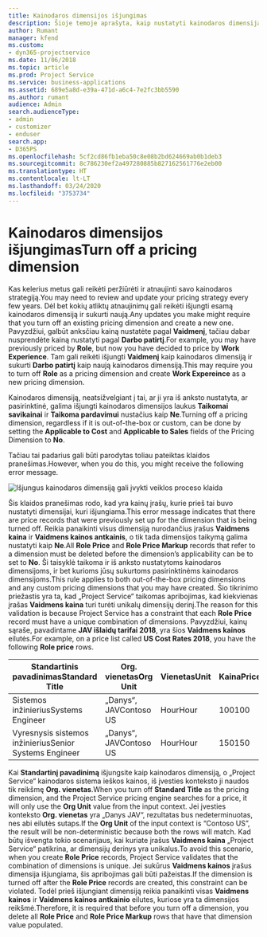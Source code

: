 ```yaml
---
title: Kainodaros dimensijos išjungimas
description: Šioje temoje aprašyta, kaip nustatyti kainodaros dimensijas naudojant sprendimą „Project Service“.
author: Rumant
manager: kfend
ms.custom:
- dyn365-projectservice
ms.date: 11/06/2018
ms.topic: article
ms.prod: Project Service
ms.service: business-applications
ms.assetid: 689e5a8d-e39a-471d-a6c4-7e2fc3bb5590
ms.author: rumant
audience: Admin
search.audienceType:
- admin
- customizer
- enduser
search.app:
- D365PS
ms.openlocfilehash: 5cf2cd86fb1eba50c8e08b2bd624669ab0b1deb3
ms.sourcegitcommit: 8c786230ef2a497280885b827162561776e2eb00
ms.translationtype: HT
ms.contentlocale: lt-LT
ms.lasthandoff: 03/24/2020
ms.locfileid: "3753734"
---
```

# <a name="turn-off-a-pricing-dimension"></a><span data-ttu-id="e095d-103">Kainodaros dimensijos išjungimas</span><span class="sxs-lookup"><span data-stu-id="e095d-103">Turn off a pricing dimension</span></span>

<span data-ttu-id="e095d-104">Kas kelerius metus gali reikėti peržiūrėti ir atnaujinti savo kainodaros strategiją.</span><span class="sxs-lookup"><span data-stu-id="e095d-104">You may need to review and update your pricing strategy every few years.</span></span> <span data-ttu-id="e095d-105">Dėl bet kokių atliktų atnaujinimų gali reikėti išjungti esamą kainodaros dimensiją ir sukurti naują.</span><span class="sxs-lookup"><span data-stu-id="e095d-105">Any updates you make might require that you turn off an existing pricing dimension and create a new one.</span></span> <span data-ttu-id="e095d-106">Pavyzdžiui, galbūt anksčiau kainą nustatėte pagal **Vaidmenį**, tačiau dabar nusprendėte kainą nustatyti pagal **Darbo patirtį**.</span><span class="sxs-lookup"><span data-stu-id="e095d-106">For example, you may have previously priced by **Role**, but now you have decided to price by **Work Experience**.</span></span> <span data-ttu-id="e095d-107">Tam gali reikėti išjungti **Vaidmenį** kaip kainodaros dimensiją ir sukurti **Darbo patirtį** kaip naują kainodaros dimensiją.</span><span class="sxs-lookup"><span data-stu-id="e095d-107">This may require you to turn off **Role** as a pricing dimension and create **Work Expereince** as a new pricing dimension.</span></span> 

<span data-ttu-id="e095d-108">Kainodaros dimensiją, neatsižvelgiant į tai, ar ji yra iš anksto nustatyta, ar pasirinktinė, galima išjungti kainodaros dimensijos laukus **Taikomai savikainai** ir **Taikoma pardavimui** nustačius kaip **Ne**.</span><span class="sxs-lookup"><span data-stu-id="e095d-108">Turning off a pricing dimension, regardless if it is out-of-the-box or custom, can be done by setting the **Applicable to Cost** and **Applicable to Sales** fields of the Pricing Dimension to **No**.</span></span>

<span data-ttu-id="e095d-109">Tačiau tai padarius gali būti parodytas toliau pateiktas klaidos pranešimas.</span><span class="sxs-lookup"><span data-stu-id="e095d-109">However, when you do this, you might receive the following error message.</span></span>

![Išjungus kainodaros dimensiją gali įvykti veiklos proceso klaida](media/Business-Process-Error.png)


<span data-ttu-id="e095d-111">Šis klaidos pranešimas rodo, kad yra kainų įrašų, kurie prieš tai buvo nustatyti dimensijai, kuri išjungiama.</span><span class="sxs-lookup"><span data-stu-id="e095d-111">This error message indicates that there are price records that were previously set up for the dimension that is being turned off.</span></span> <span data-ttu-id="e095d-112">Reikia panaikinti visus dimensiją nurodančius įrašus **Vaidmens kaina** ir **Vaidmens kainos antkainis**, o tik tada dimensijos taikymą galima nustatyti kaip **Ne**.</span><span class="sxs-lookup"><span data-stu-id="e095d-112">All **Role Price** and **Role Price Markup** records that refer to a dimension must be deleted before the dimension’s applicability can be to set to **No**.</span></span> <span data-ttu-id="e095d-113">Ši taisyklė taikoma ir iš anksto nustatytoms kainodaros dimensijoms, ir bet kurioms jūsų sukurtoms pasirinktinėms kainodaros dimensijoms.</span><span class="sxs-lookup"><span data-stu-id="e095d-113">This rule applies to both out-of-the-box pricing dimensions and any custom pricing dimensions that you may have created.</span></span> <span data-ttu-id="e095d-114">Šio tikrinimo priežastis yra ta, kad „Project Service“ taikomas apribojimas, kad kiekvienas įrašas **Vaidmens kaina** turi turėti unikalų dimensijų derinį.</span><span class="sxs-lookup"><span data-stu-id="e095d-114">The reason for this validation is because Project Service has a constraint that each **Role Price** record must have a unique combination of dimensions.</span></span> <span data-ttu-id="e095d-115">Pavyzdžiui, kainų sąraše, pavadintame **JAV išlaidų tarifai 2018**, yra šios **Vaidmens kainos** eilutės.</span><span class="sxs-lookup"><span data-stu-id="e095d-115">For example, on a price list called **US Cost Rates 2018**, you have the following **Role price** rows.</span></span> 

| <span data-ttu-id="e095d-116">Standartinis pavadinimas</span><span class="sxs-lookup"><span data-stu-id="e095d-116">Standard Title</span></span>         | <span data-ttu-id="e095d-117">Org. vienetas</span><span class="sxs-lookup"><span data-stu-id="e095d-117">Org Unit</span></span>    |<span data-ttu-id="e095d-118">Vienetas</span><span class="sxs-lookup"><span data-stu-id="e095d-118">Unit</span></span>   |<span data-ttu-id="e095d-119">Kaina</span><span class="sxs-lookup"><span data-stu-id="e095d-119">Price</span></span>  |<span data-ttu-id="e095d-120">Valiuta</span><span class="sxs-lookup"><span data-stu-id="e095d-120">Currency</span></span>  |
| -----------------------|-------------|-------|-------|----------|
| <span data-ttu-id="e095d-121">Sistemos inžinierius</span><span class="sxs-lookup"><span data-stu-id="e095d-121">Systems Engineer</span></span>|<span data-ttu-id="e095d-122">„Danys“, JAV</span><span class="sxs-lookup"><span data-stu-id="e095d-122">Contoso US</span></span>|<span data-ttu-id="e095d-123">Hour</span><span class="sxs-lookup"><span data-stu-id="e095d-123">Hour</span></span>| <span data-ttu-id="e095d-124">100</span><span class="sxs-lookup"><span data-stu-id="e095d-124">100</span></span>|<span data-ttu-id="e095d-125">USD</span><span class="sxs-lookup"><span data-stu-id="e095d-125">USD</span></span>|
| <span data-ttu-id="e095d-126">Vyresnysis sistemos inžinierius</span><span class="sxs-lookup"><span data-stu-id="e095d-126">Senior Systems Engineer</span></span>|<span data-ttu-id="e095d-127">„Danys“, JAV</span><span class="sxs-lookup"><span data-stu-id="e095d-127">Contoso US</span></span>|<span data-ttu-id="e095d-128">Hour</span><span class="sxs-lookup"><span data-stu-id="e095d-128">Hour</span></span>| <span data-ttu-id="e095d-129">150</span><span class="sxs-lookup"><span data-stu-id="e095d-129">150</span></span>| <span data-ttu-id="e095d-130">USD</span><span class="sxs-lookup"><span data-stu-id="e095d-130">USD</span></span>|


<span data-ttu-id="e095d-131">Kai **Standartinį pavadinimą** išjungsite kaip kainodaros dimensiją, o „Project Service“ kainodaros sistema ieškos kainos, iš įvesties konteksto ji naudos tik reikšmę **Org. vienetas**.</span><span class="sxs-lookup"><span data-stu-id="e095d-131">When you turn off **Standard Title** as the pricing dimension, and the Project Service pricing engine searches for a price, it will only use the **Org Unit** value from the input context.</span></span> <span data-ttu-id="e095d-132">Jei įvesties konteksto **Org. vienetas** yra „Danys JAV“, rezultatas bus nedeterminuotas, nes abi eilutės sutaps.</span><span class="sxs-lookup"><span data-stu-id="e095d-132">If the **Org Unit** of the input context is “Contoso US”, the result will be non-deterministic because both the rows will match.</span></span> <span data-ttu-id="e095d-133">Kad būtų išvengta tokio scenarijaus, kai kuriate įrašus **Vaidmens kaina** „Project Service“ patikrina, ar dimensijų derinys yra unikalus.</span><span class="sxs-lookup"><span data-stu-id="e095d-133">To avoid this scenario, when you create **Role Price** records, Project Service validates that the combination of dimensions is unique.</span></span> <span data-ttu-id="e095d-134">Jei sukūrus **Vaidmens kainos** įrašus dimensija išjungiama, šis apribojimas gali būti pažeistas.</span><span class="sxs-lookup"><span data-stu-id="e095d-134">If the dimension is turned off after the **Role Price** records are created, this constraint can be violated.</span></span> <span data-ttu-id="e095d-135">Todėl prieš išjungiant dimensiją reikia panaikinti visas **Vaidmens kainos** ir **Vaidmens kainos antkainio** eilutes, kuriose yra ta dimensijos reikšmė.</span><span class="sxs-lookup"><span data-stu-id="e095d-135">Therefore, it is required that before you turn off a dimension, you delete all **Role Price** and **Role Price Markup** rows that have that dimension value populated.</span></span>

